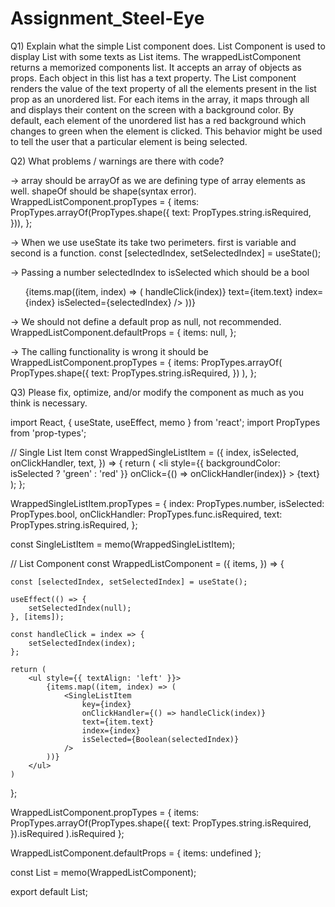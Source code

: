 # Assignment_Steel-Eye

Q1) Explain what the simple List component does.
List Component is used to display List with some texts as List items. The wrappedListComponent returns a memorized components list. It  accepts an array of objects as props. Each object in this list has a text property. The List component renders the value of the text property of all the elements present in the list prop as an unordered list. For each items in the array, it maps through all and displays their content on the screen with a background color. By default, each element of the unordered list has a red background which changes to green when the element is clicked. This behavior might be used to tell the user that a particular element is being selected. 


Q2) What problems / warnings are there with code?

-> array should be arrayOf as we are defining type of array elements as well. shapeOf should be shape(syntax error).
 WrappedListComponent.propTypes = {
  items: PropTypes.arrayOf(PropTypes.shape({
    text: PropTypes.string.isRequired,
  })),
};

-> When we use useState its take two perimeters. first is variable and second is a function.
const [selectedIndex, setSelectedIndex] = useState();

-> Passing a number selectedIndex to isSelected which should be a bool
<ul style={{ textAlign: "left" }}>
       {items.map((item, index) => (
        <SingleListItem
          onClickHandler={() => handleClick(index)}
          text={item.text}
          index={index}
          isSelected={selectedIndex}
        />
      ))}
</ul>

-> We should not define a default prop as null, not recommended.
WrappedListComponent.defaultProps = {
  items: null,
};

-> The calling functionality is wrong it should be 
WrappedListComponent.propTypes = {
  items: PropTypes.arrayOf(
    PropTypes.shape({
      text: PropTypes.string.isRequired,
    })
  ),
};


Q3) Please fix, optimize, and/or modify the component as much as you think is necessary.

import React, { useState, useEffect, memo } from 'react';
import PropTypes from 'prop-types';

// Single List Item
const WrappedSingleListItem = ({
    index,
    isSelected,
    onClickHandler,
    text,
}) => {
    return (
        <li
            style={{ backgroundColor: isSelected ? 'green' : 'red' }}
            onClick={() => onClickHandler(index)}
        >
            {text}
        </li>
    );
};

WrappedSingleListItem.propTypes = {
    index: PropTypes.number,
    isSelected: PropTypes.bool,
    onClickHandler: PropTypes.func.isRequired,
    text: PropTypes.string.isRequired,
};

const SingleListItem = memo(WrappedSingleListItem);

// List Component
const WrappedListComponent = ({ items, }) => {

    const [selectedIndex, setSelectedIndex] = useState();

    useEffect(() => {
        setSelectedIndex(null);
    }, [items]);

    const handleClick = index => {
        setSelectedIndex(index);
    };

    return (
        <ul style={{ textAlign: 'left' }}>
            {items.map((item, index) => (
                <SingleListItem
                    key={index}
                    onClickHandler={() => handleClick(index)}
                    text={item.text}
                    index={index}                    
                    isSelected={Boolean(selectedIndex)}
                />
            ))}
        </ul>
    )
};

         
         
WrappedListComponent.propTypes = {
    items: PropTypes.arrayOf(PropTypes.shape({
        text: PropTypes.string.isRequired,
    }).isRequired
    ).isRequired
};

WrappedListComponent.defaultProps = {
    items: undefined 
};

const List = memo(WrappedListComponent);

export default List;

